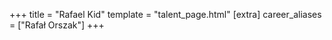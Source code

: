 +++
title = "Rafael Kid"
template = "talent_page.html"
[extra]
career_aliases = ["Rafał Orszak"]
+++
